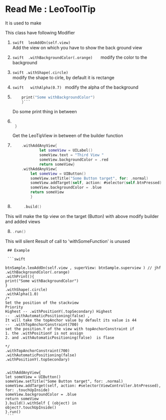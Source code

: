 #  Read Me : LeoToolTip 

It is   used to make 

This class have following Modifier 

1.  ```swift  leoAddOn(self.view) ```  
       Add the view on which you have to show the back ground view 

2.  ```swift  .withBackgroundColor(.orange)   ``` 
        modify  the color to the background 
        
3.  ```swift .withShape(.circle) ```  
         modify the shape to cirle, by default it is rectange
         
4.  ```swift   withAlpha(0.7) ```
        modify the alpha of the  background 
        
5.  ```swift   .withPrint(){
        print("Some withBackgroundColor")
        }```
    ```
    Do some print thing in between 
     
6.  ``` swift   .withSelf(){ object in
     
     }
     ```
    Get the LeoTipView in between of the builder function
     
7.  ```swift 
        .withAddAnyView{
                let someView = UILabel()
                someView.text = "Third View "
                someView.backgroundColor = .red
                return someView} 
        .withAddAnyView{
            let someView = UIButton()
            someView.setTitle("Some Button target", for: .normal)
            someView.addTarget(self, action: #selector(self.btnPressed), for: .touchUpInside)
            someView.backgroundColor = .blue
            return someView
            }
    ```
8.  ```swift 
         .build()
    ```
  
  This  will make the tip view on the target (Button)  with above modify builder and added views 


8.  ```swift 
    .run()
    ```
This  will silent Result of call to 'withSomeFunction' is unused

     
     ## Example
     
     ```swift      
    
    btnSample.leoAddOn(self.view , superView: btnSample.superview ) // jhf
    .withBackgroundColor(.orange)
    .withPrint(){
    print("Some withBackgroundColor")
    }
    .withShape(.circle)
    .withAlpha(1.0)
    /*
    Set the position of the stackview
    Priority
    Highest -- .withPositionY(.topSecondary) Highest
    --  .withAutomaticPositioning(false) ,
    It will take the topAnchor value by default its value is 44
    --  .withTopAnchorConstraint(700)
    set the position.Y of the view with topAnchorConstraint if
    1. the .withPositionY is not assign
    2. and .withAutomaticPositioning(false)  is flase
    
    */
    .withTopAnchorConstraint(700)
    .withAutomaticPositioning(false)
    .withPositionY(.topSecondary)
    
    
    .withAddAnyView{
    let someView = UIButton()
    someView.setTitle("Some Button target", for: .normal)
    someView.addTarget(self, action: #selector(ViewController.btnPressed), for: .touchUpInside)
    someView.backgroundColor = .blue
    return someView
    }.build().withSelf { (object) in
    object?.touchUpInside()
    }.run()
     ```
     


